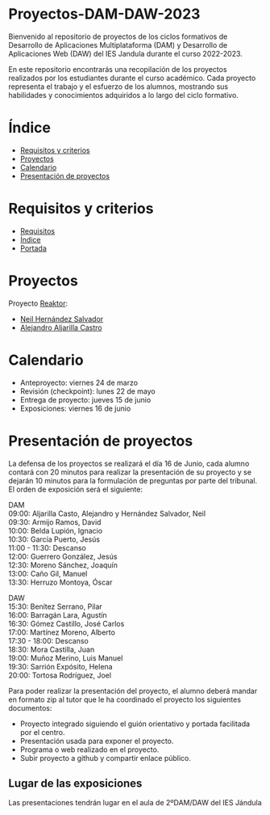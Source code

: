 # Proyectos-DAM-DAW-2023
Bienvenido al repositorio de proyectos de los ciclos formativos de Desarrollo de Aplicaciones Multiplataforma (DAM) y Desarrollo de Aplicaciones Web (DAW) del IES Jandula durante el curso 2022-2023.

En este repositorio encontrarás una recopilación de los proyectos realizados por los estudiantes durante el curso académico. Cada proyecto representa el trabajo y el esfuerzo de los alumnos, mostrando sus habilidades y conocimientos adquiridos a lo largo del ciclo formativo.

# Índice
- [Requisitos y criterios](#Requisitos-y-criterios)
- [Proyectos](#Proyectos)
- [Calendario](#Calendario)
- [Presentación de proyectos](#Presentación-de-proyectos)

# Requisitos y criterios
- [Requisitos](https://docs.google.com/document/d/1aVldU-vYqjzdnlaJivF8qRecJrzvUhO3MX2bvg395SU/edit?usp=sharing)
- [Índice](https://docs.google.com/document/d/125VUF7avkGyrspiLrequUlhDGRTdRzebOSh9M973gt0/edit?usp=sharing)
- [Portada](https://docs.google.com/document/d/1PuAnJ8C2DltWCEitBccll9HKhzG2b1G2xnnnsmm3FF8/edit?usp=sharing)
# Proyectos

Proyecto [Reaktor](https://github.com/IESJandula/Reaktor):
- [Neil Hernández Salvador](https://github.com/neilhdezs)
- [Alejandro Aljarilla Castro](https://github.com/Aljarilla11)

# Calendario
- Anteproyecto: viernes 24 de marzo
- Revisión (checkpoint): lunes 22 de mayo
- Entrega de proyecto: jueves 15 de junio
- Exposiciones: viernes 16 de junio
# Presentación de proyectos
La defensa de los proyectos se realizará el día 16 de Junio, cada alumno contará con 20 minutos para realizar la presentación de su proyecto y se dejarán 10 minutos para la formulación de preguntas por parte del tribunal.<br>
El orden de exposición será el siguiente:

DAM<br>
09:00: Aljarilla Casto, Alejandro y Hernández Salvador, Neil<br>
09:30: Armijo Ramos, David<br>
10:00: Belda Lupión, Ignacio<br>
10:30: García Puerto, Jesús<br>
11:00 - 11:30: Descanso<br>
12:00: Guerrero González, Jesús<br>
12:30: Moreno Sánchez, Joaquín<br>
13:00: Caño Gil, Manuel<br>
13:30: Herruzo Montoya, Óscar<br>

DAW<br>
15:30: Benítez Serrano, Pilar<br>
16:00: Barragán Lara, Agustín<br>
16:30: Gómez Castillo, José Carlos<br>
17:00: Martínez Moreno, Alberto<br>
17:30 - 18:00: Descanso<br>
18:30: Mora Castilla, Juan<br>
19:00: Muñoz Merino, Luis Manuel<br>
19:30: Sarrión Expósito, Helena<br>
20:00: Tortosa Rodríguez, Joel<br>


Para poder realizar la presentación del proyecto, el alumno deberá mandar en formato zip al tutor que le ha coordinado el proyecto los siguientes documentos:
- Proyecto integrado siguiendo el guión orientativo y portada facilitada por el centro.
- Presentación usada para exponer el proyecto.
- Programa o web realizado en el proyecto.
- Subir proyecto a github y compartir enlace público.
## Lugar de las exposiciones
Las presentaciones tendrán lugar en el aula de 2ºDAM/DAW del IES Jándula

